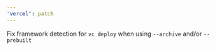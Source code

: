```yaml
---
'vercel': patch
---
```


Fix framework detection for `vc deploy` when using `--archive` and/or
`--prebuilt`
